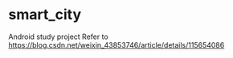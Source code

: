 # smart_city
Android study project
Refer to https://blog.csdn.net/weixin_43853746/article/details/115654086
